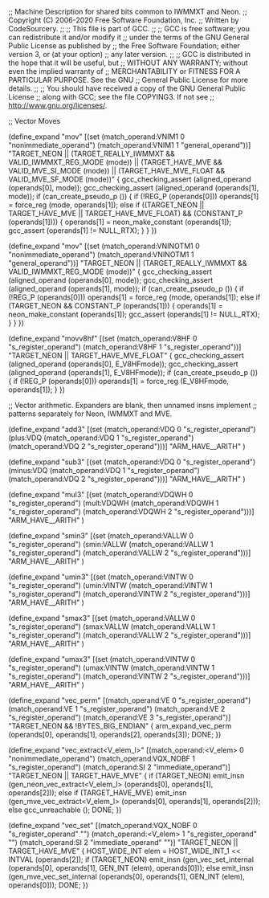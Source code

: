 ;; Machine Description for shared bits common to IWMMXT and Neon.
;; Copyright (C) 2006-2020 Free Software Foundation, Inc.
;; Written by CodeSourcery.
;;
;; This file is part of GCC.
;;
;; GCC is free software; you can redistribute it and/or modify it
;; under the terms of the GNU General Public License as published by
;; the Free Software Foundation; either version 3, or (at your option)
;; any later version.
;;
;; GCC is distributed in the hope that it will be useful, but
;; WITHOUT ANY WARRANTY; without even the implied warranty of
;; MERCHANTABILITY or FITNESS FOR A PARTICULAR PURPOSE.  See the GNU
;; General Public License for more details.
;;
;; You should have received a copy of the GNU General Public License
;; along with GCC; see the file COPYING3.  If not see
;; <http://www.gnu.org/licenses/>.

;; Vector Moves

(define_expand "mov<mode>"
  [(set (match_operand:VNIM1 0 "nonimmediate_operand")
	(match_operand:VNIM1 1 "general_operand"))]
  "TARGET_NEON
   || (TARGET_REALLY_IWMMXT && VALID_IWMMXT_REG_MODE (<MODE>mode))
   || (TARGET_HAVE_MVE && VALID_MVE_SI_MODE (<MODE>mode))
   || (TARGET_HAVE_MVE_FLOAT && VALID_MVE_SF_MODE (<MODE>mode))"
   {
  gcc_checking_assert (aligned_operand (operands[0], <MODE>mode));
  gcc_checking_assert (aligned_operand (operands[1], <MODE>mode));
  if (can_create_pseudo_p ())
    {
      if (!REG_P (operands[0]))
	operands[1] = force_reg (<MODE>mode, operands[1]);
      else if ((TARGET_NEON || TARGET_HAVE_MVE || TARGET_HAVE_MVE_FLOAT)
	       && (CONSTANT_P (operands[1])))
	{
	  operands[1] = neon_make_constant (operands[1]);
	  gcc_assert (operands[1] != NULL_RTX);
	}
    }
})

(define_expand "mov<mode>"
  [(set (match_operand:VNINOTM1 0 "nonimmediate_operand")
	(match_operand:VNINOTM1 1 "general_operand"))]
  "TARGET_NEON
   || (TARGET_REALLY_IWMMXT && VALID_IWMMXT_REG_MODE (<MODE>mode))"
{
  gcc_checking_assert (aligned_operand (operands[0], <MODE>mode));
  gcc_checking_assert (aligned_operand (operands[1], <MODE>mode));
  if (can_create_pseudo_p ())
    {
      if (!REG_P (operands[0]))
	operands[1] = force_reg (<MODE>mode, operands[1]);
      else if (TARGET_NEON && CONSTANT_P (operands[1]))
	{
	  operands[1] = neon_make_constant (operands[1]);
	  gcc_assert (operands[1] != NULL_RTX);
	}
    }
})

(define_expand "movv8hf"
  [(set (match_operand:V8HF 0 "s_register_operand")
       (match_operand:V8HF 1 "s_register_operand"))]
   "TARGET_NEON || TARGET_HAVE_MVE_FLOAT"
{
  gcc_checking_assert (aligned_operand (operands[0], E_V8HFmode));
  gcc_checking_assert (aligned_operand (operands[1], E_V8HFmode));
   if (can_create_pseudo_p ())
     {
       if (!REG_P (operands[0]))
	 operands[1] = force_reg (E_V8HFmode, operands[1]);
     }
})

;; Vector arithmetic.  Expanders are blank, then unnamed insns implement
;; patterns separately for Neon, IWMMXT and MVE.

(define_expand "add<mode>3"
  [(set (match_operand:VDQ 0 "s_register_operand")
	(plus:VDQ (match_operand:VDQ 1 "s_register_operand")
		  (match_operand:VDQ 2 "s_register_operand")))]
  "ARM_HAVE_<MODE>_ARITH"
)

(define_expand "sub<mode>3"
  [(set (match_operand:VDQ 0 "s_register_operand")
	(minus:VDQ (match_operand:VDQ 1 "s_register_operand")
		   (match_operand:VDQ 2 "s_register_operand")))]
  "ARM_HAVE_<MODE>_ARITH"
)

(define_expand "mul<mode>3"
  [(set (match_operand:VDQWH 0 "s_register_operand")
	(mult:VDQWH (match_operand:VDQWH 1 "s_register_operand")
		    (match_operand:VDQWH 2 "s_register_operand")))]
  "ARM_HAVE_<MODE>_ARITH"
)

(define_expand "smin<mode>3"
  [(set (match_operand:VALLW 0 "s_register_operand")
	(smin:VALLW (match_operand:VALLW 1 "s_register_operand")
		    (match_operand:VALLW 2 "s_register_operand")))]
   "ARM_HAVE_<MODE>_ARITH"
)

(define_expand "umin<mode>3"
  [(set (match_operand:VINTW 0 "s_register_operand")
	(umin:VINTW (match_operand:VINTW 1 "s_register_operand")
		    (match_operand:VINTW 2 "s_register_operand")))]
   "ARM_HAVE_<MODE>_ARITH"
)

(define_expand "smax<mode>3"
  [(set (match_operand:VALLW 0 "s_register_operand")
	(smax:VALLW (match_operand:VALLW 1 "s_register_operand")
		    (match_operand:VALLW 2 "s_register_operand")))]
   "ARM_HAVE_<MODE>_ARITH"
)

(define_expand "umax<mode>3"
  [(set (match_operand:VINTW 0 "s_register_operand")
	(umax:VINTW (match_operand:VINTW 1 "s_register_operand")
		    (match_operand:VINTW 2 "s_register_operand")))]
   "ARM_HAVE_<MODE>_ARITH"
)

(define_expand "vec_perm<mode>"
  [(match_operand:VE 0 "s_register_operand")
   (match_operand:VE 1 "s_register_operand")
   (match_operand:VE 2 "s_register_operand")
   (match_operand:VE 3 "s_register_operand")]
  "TARGET_NEON && !BYTES_BIG_ENDIAN"
{
  arm_expand_vec_perm (operands[0], operands[1], operands[2], operands[3]);
  DONE;
})

(define_expand "vec_extract<mode><V_elem_l>"
 [(match_operand:<V_elem> 0 "nonimmediate_operand")
  (match_operand:VQX_NOBF 1 "s_register_operand")
  (match_operand:SI 2 "immediate_operand")]
 "TARGET_NEON || TARGET_HAVE_MVE"
{
  if (TARGET_NEON)
    emit_insn (gen_neon_vec_extract<mode><V_elem_l> (operands[0], operands[1],
						     operands[2]));
  else if (TARGET_HAVE_MVE)
    emit_insn (gen_mve_vec_extract<mode><V_elem_l> (operands[0], operands[1],
						     operands[2]));
  else
    gcc_unreachable ();
  DONE;
})

(define_expand "vec_set<mode>"
  [(match_operand:VQX_NOBF 0 "s_register_operand" "")
   (match_operand:<V_elem> 1 "s_register_operand" "")
   (match_operand:SI 2 "immediate_operand" "")]
  "TARGET_NEON || TARGET_HAVE_MVE"
{
  HOST_WIDE_INT elem = HOST_WIDE_INT_1 << INTVAL (operands[2]);
  if (TARGET_NEON)
    emit_insn (gen_vec_set<mode>_internal (operands[0], operands[1],
					   GEN_INT (elem), operands[0]));
  else
    emit_insn (gen_mve_vec_set<mode>_internal (operands[0], operands[1],
					       GEN_INT (elem), operands[0]));
  DONE;
})
